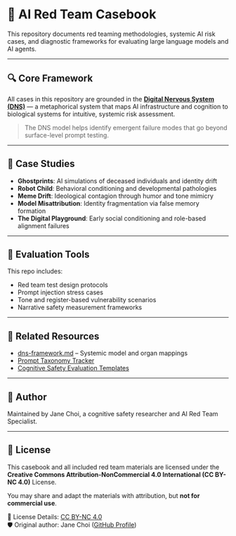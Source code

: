 
# 🧠 AI Red Team Casebook

This repository documents red teaming methodologies, systemic AI risk cases, and diagnostic frameworks for evaluating large language models and AI agents.

---

## 🔍 Core Framework

All cases in this repository are grounded in the **[Digital Nervous System (DNS)](./dns-framework.md)** — a metaphorical system that maps AI infrastructure and cognition to biological systems for intuitive, systemic risk assessment.

> The DNS model helps identify emergent failure modes that go beyond surface-level prompt testing.

---

## 📂 Case Studies

- **Ghostprints**: AI simulations of deceased individuals and identity drift
- **Robot Child**: Behavioral conditioning and developmental pathologies
- **Meme Drift**: Ideological contagion through humor and tone mimicry
- **Model Misattribution**: Identity fragmentation via false memory formation
- **The Digital Playground**: Early social conditioning and role-based alignment failures

---

## 📘 Evaluation Tools

This repo includes:
- Red team test design protocols
- Prompt injection stress cases
- Tone and register-based vulnerability scenarios
- Narrative safety measurement frameworks

---

## 📎 Related Resources

- [dns-framework.md](./dns-framework.md) – Systemic model and organ mappings
- [Prompt Taxonomy Tracker](./tools/prompt-taxonomy.md)
- [Cognitive Safety Evaluation Templates](./templates/eval-template.md)

---

## 👤 Author

Maintained by Jane Choi, a cognitive safety researcher and AI Red Team Specialist.

---

## 📜 License

This casebook and all included red team materials are licensed under the  
**Creative Commons Attribution-NonCommercial 4.0 International (CC BY-NC 4.0)** License.

You may share and adapt the materials with attribution, but **not for commercial use**.

🔗 License Details: [CC BY-NC 4.0](https://creativecommons.org/licenses/by-nc/4.0/)  
🛡️ Original author: Jane Choi ([GitHub Profile](https://github.com/janechoiy))
